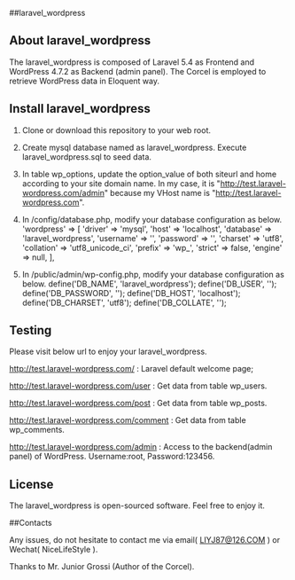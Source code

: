 ##laravel_wordpress


## About laravel_wordpress

The laravel_wordpress is composed of Laravel 5.4 as Frontend and WordPress 4.7.2 as Backend (admin panel). The Corcel is employed to retrieve WordPress data in Eloquent way.

## Install laravel_wordpress

1. Clone or download this repository to your web root.
2. Create mysql database named as laravel_wordpress. Execute laravel_wordpress.sql to seed data.
3. In table wp_options, update the option_value of both siteurl and home according to your site domain name. In my case, it is "http://test.laravel-wordpress.com/admin" because my VHost name is "http://test.laravel-wordpress.com". 
4. In /config/database.php, modify your database configuration as below.
'wordpress' => [ 
            'driver'    => 'mysql',
            'host'      => 'localhost',
            'database'  => 'laravel_wordpress',
            'username'  => '',
            'password'  => '',
            'charset'   => 'utf8',
            'collation' => 'utf8_unicode_ci',
            'prefix'    => 'wp_',
            'strict'    => false,
            'engine'    => null,
             ],
             
5. In /public/admin/wp-config.php, modify your database configuration as below.
             define('DB_NAME', 'laravel_wordpress');
             define('DB_USER', '');
             define('DB_PASSWORD', '');
             define('DB_HOST', 'localhost');
             define('DB_CHARSET', 'utf8');
             define('DB_COLLATE', '');
                
## Testing

Please visit below url to enjoy your laravel_wordpress.

http://test.laravel-wordpress.com/ : Laravel default welcome page;

http://test.laravel-wordpress.com/user : Get data from table wp_users.

http://test.laravel-wordpress.com/post : Get data from table wp_posts.

http://test.laravel-wordpress.com/comment : Get data from table wp_comments.

http://test.laravel-wordpress.com/admin : Access to the backend(admin panel) of WordPress. Username:root, Password:123456.

## License

The laravel_wordpress is open-sourced software. Feel free to enjoy it.

##Contacts

Any issues, do not hesitate to contact me via email( LIYJ87@126.COM ) or Wechat( NiceLifeStyle ).

Thanks to Mr. Junior Grossi (Author of the Corcel).
